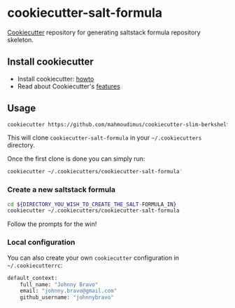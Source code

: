 # cookiecutter-salt-formula

[Cookiecutter](https://github.com/audreyr/cookiecutter) repository for generating saltstack formula repository skeleton.

## Install cookiecutter

- Install cookiecutter: [howto](http://cookiecutter.readthedocs.org/en/latest/installation.html)
- Read about Cookiecutter's [features](https://github.com/audreyr/cookiecutter#features)

## Usage

```bash
cookiecutter https://github.com/mahmoudimus/cookiecutter-slim-berkshelf-vagrant.git
```

This will clone `cookiecutter-salt-formula` in your `~/.cookiecutters` directory.

Once the first clone is done you can simply run:

```bash
cookiecutter ~/.cookiecutters/cookiecutter-salt-formula'
```

### Create a new saltstack formula

```bash
cd ${DIRECTORY_YOU_WISH_TO_CREATE_THE_SALT-FORMULA_IN}
cookiecutter ~/.cookiecutters/cookiecutter-salt-formula
```

Follow the prompts for the win!

### Local configuration

You can also create your own ```cookiecutter``` configuration in ```~/.cookiecutterrc```:

```bash
default_context:
    full_name: "Johnny Bravo"
    email: "johnny.bravo@gmail.com"
    github_username: "johnnybravo"
```

